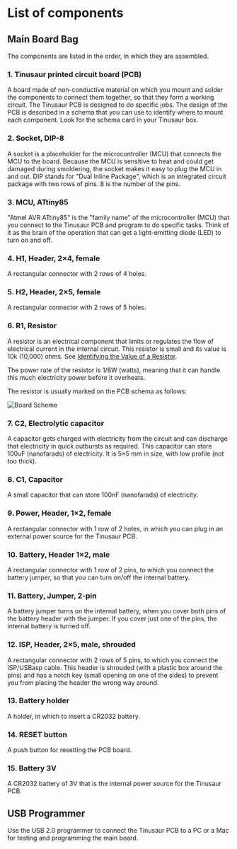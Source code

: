 # List of components


## Main Board Bag
The components are listed in the order, in which they are assembled.

### 1. Tinusaur printed circuit board (PCB)

A board made of non-conductive material on which you mount and solder the components to connect them together, so that they form a working circuit. The Tinusaur PCB is designed to do specific jobs. The design of the PCB is described in a schema that you can use to identify where to mount each component. Look for the schema card in your Tinusaur box.
<!--image-add: a photo of the board-->

### 2. Socket, DIP-8

A socket is a placeholder for the microcontroller (MCU) that connects the MCU to the board. Because the MCU is sensitive to heat and could get damaged during smoldering, the socket makes it easy to plug the MCU in and out. DIP stands for "Dual Inline Package", which is an integrated circuit package with two rows of pins. 8 is the number of the pins.
<!--image-add: a photo of the socket-->

### 3. MCU, ATtiny85

"Atmel AVR ATtiny85" is the "family name" of the microcontroller (MCU) that you connect to the Tinusaur PCB and program to do specific tasks. Think of it as the brain of the operation that can get a light-emitting diode (LED) to turn on and off.
<!--image-add: a photo of the microcontroller-->

### 4. H1, Header, 2×4, female

A rectangular connector with 2 rows of 4 holes.
<!--image-add: a photo of the header-->

### 5. H2, Header, 2×5, female

A rectangular connector with 2 rows of 5 holes.
<!--image-add: a photo of the header-->

### 6. R1, Resistor

A resistor is an electrical component that limits or regulates the flow of electrical current in the internal circuit. This resistor is small and its value is 10k (10,000) ohms. See [Identifying the Value of a Resistor](https://github.com/tinusaur/guides/blob/master/docs/tinusaur-board-2-assembling/Identifying-value-resistors.md).
<!--image-add: a photo of the resistor-->

The power rate of the resistor is 1/8W (watts), meaning that it can handle this much electricity power before it overheats.

The resistor is usually marked on the PCB schema as follows:

![Board Scheme](https://github.com/tinusaur/guides/blob/master/docs/images/board_scheme_marked.jpg)

### 7. C2, Electrolytic capacitor

A capacitor gets charged with electricity from the circuit and can discharge that electricity in quick outbursts as required. This capacitor can store 100uF (nanofarads) of electricity. It is 5×5 mm in size, with low profile (not too thick).
<!--image-add: a photo of the capacitor-->

### 8. C1, Capacitor
A small capacitor that can store 100nF (nanofarads) of electricity.
<!--image-add: a photo of the capacitor-->

### 9. Power, Header, 1×2, female

A rectangular connector with 1 row of 2 holes, in which you can plug in an external power source for the Tinusaur PCB.
<!--image-add: a photo of the header-->

### 10. Battery, Header 1×2, male

A rectangular connector with 1 row of 2 pins, to which you connect the battery jumper, so that you can turn on/off the internal battery.
<!--image-add: a photo of the header-->

### 11. Battery, Jumper, 2-pin

A battery jumper turns on the internal battery, when you cover both pins of the battery header with the jumper. If you cover just one of the pins, the internal battery is turned off.
<!--image-add: a photo of the jumper-->

### 12. ISP, Header, 2×5, male, shrouded

A rectangular connector with 2 rows of 5 pins, to which you connect the ISP/USBasp cable. This header is shrouded (with a plastic box around the pins) and has a notch key (small opening on one of the sides) to prevent you from placing the header the wrong way around.
<!--image-add: a photo of the header-->

### 13. Battery holder

A holder, in which to insert a CR2032 battery.
<!--image-add: a photo of the holder-->

### 14. RESET button

A push button for resetting the PCB board.
<!--image-add: a photo of the button-->

### 15. Battery 3V

A CR2032 battery of 3V that is the internal power source for the Tinusaur PCB.
<!--image-add: a photo of the battery-->

## USB Programmer

Use the USB 2.0 programmer to connect the Tinusaur PCB to a PC or a Mac for testing and programming the main board.
